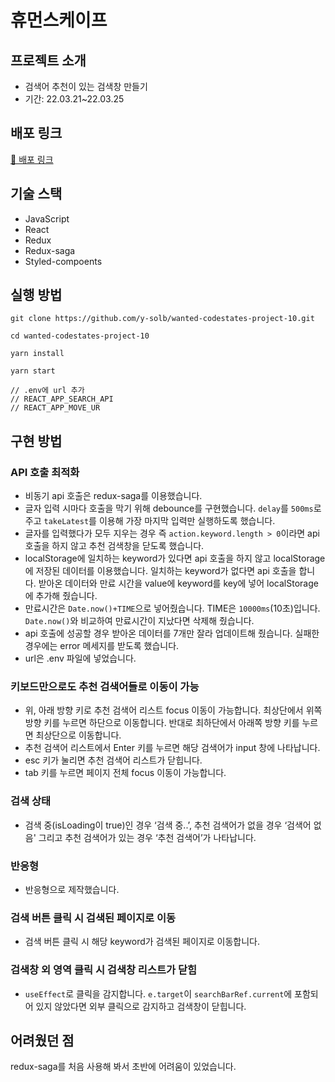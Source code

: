 # 휴먼스케이프

## 프로젝트 소개

- 검색어 추천이 있는 검색창 만들기
- 기간: 22.03.21~22.03.25

## 배포 링크

[🚀 배포 링크](https://logpreesso-9.netlify.app/)

## 기술 스택

- JavaScript
- React
- Redux
- Redux-saga
- Styled-compoents

## 실행 방법

```
git clone https://github.com/y-solb/wanted-codestates-project-10.git

cd wanted-codestates-project-10

yarn install

yarn start

// .env에 url 추가
// REACT_APP_SEARCH_API
// REACT_APP_MOVE_UR

```

## 구현 방법

### API 호출 최적화

- 비동기 api 호출은 redux-saga를 이용했습니다.
- 글자 입력 시마다 호출을 막기 위해 debounce를 구현했습니다. `delay`를 `500ms`로 주고 `takeLatest`를 이용해 가장 마지막 입력만 실행하도록 했습니다.
- 글자를 입력했다가 모두 지우는 경우 즉 `action.keyword.length > 0`이라면 api 호출을 하지 않고 추천 검색창을 닫도록 했습니다.
- localStorage에 일치하는 keyword가 있다면 api 호출을 하지 않고 localStorage에 저장된 데이터를 이용했습니다. 일치하는 keyword가 없다면 api 호출을 합니다. 받아온 데이터와 만료 시간을 value에 keyword를 key에 넣어 localStorage에 추가해 줬습니다.
- 만료시간은 `Date.now()+TIME`으로 넣어줬습니다. TIME은 `10000ms`(10초)입니다. `Date.now()`와 비교하여 만료시간이 지났다면 삭제해 줬습니다.
- api 호출에 성공할 경우 받아온 데이터를 7개만 잘라 업데이트해 줬습니다. 실패한 경우에는 error 메세지를 받도록 했습니다.
- url은 .env 파일에 넣었습니다.

### 키보드만으로도 추천 검색어들로 이동이 가능

- 위, 아래 방향 키로 추천 검색어 리스트 focus 이동이 가능합니다. 최상단에서 위쪽 방향 키를 누르면 하단으로 이동합니다. 반대로 최하단에서 아래쪽 방향 키를 누르면 최상단으로 이동합니다.
- 추천 검색어 리스트에서 Enter 키를 누르면 해당 검색어가 input 창에 나타납니다.
- esc 키가 눌리면 추천 검색어 리스트가 닫힙니다.
- tab 키를 누르면 페이지 전체 focus 이동이 가능합니다.

### 검색 상태

- 검색 중(isLoading이 true)인 경우 ‘검색 중..’, 추천 검색어가 없을 경우 ‘검색어 없음' 그리고 추천 검색어가 있는 경우 ‘추천 검색어’가 나타납니다.

### 반응형

- 반응형으로 제작했습니다.

### 검색 버튼 클릭 시 검색된 페이지로 이동

- 검색 버튼 클릭 시 해당 keyword가 검색된 페이지로 이동합니다.

### 검색창 외 영역 클릭 시 검색창 리스트가 닫힘

- `useEffect`로 클릭을 감지합니다. `e.target`이 `searchBarRef.current`에 포함되어 있지 않았다면 외부 클릭으로 감지하고 검색창이 닫힙니다.

## 어려웠던 점

redux-saga를 처음 사용해 봐서 초반에 어려움이 있었습니다.

